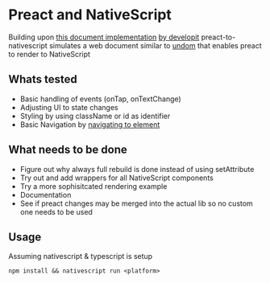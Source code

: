 # Preact and NativeScript

Building upon [this document implementation](https://github.com/staydecent/nativescript-preact/issues/4#issuecomment-323900569) [by developit](https://github.com/developit) preact-to-nativescript simulates a web document similar to [undom](https://github.com/developit/undom) that enables preact to render to NativeScript

## Whats tested
- Basic handling of events (onTap, onTextChange)
- Adjusting UI to state changes
- Styling by using className or id as identifier
- Basic Navigation by [navigating to element](https://docs.nativescript.org/core-concepts/navigation#example-3--how-to-navigate-to-a-page-dynamically-created-via-code)

## What needs to be done
- Figure out why always full rebuild is done instead of using setAttribute
- Try out and add wrappers for all NativeScript components
- Try a more sophisitcated rendering example
- Documentation
- See if preact changes may be merged into the actual lib so no custom one needs to be used

## Usage
Assuming nativescript & typescript is setup

`npm install && nativescript run <platform>`
